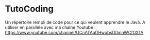 # TutoCoding
Un répertoire rempli de code pour ce qui veulent apprendre le Java. A utiliser en parallèle avec ma chaine Youtube : https://www.youtube.com/channel/UCnATAaDHwobsD0mnWCfOX1A 
